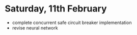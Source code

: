 # Saturday, 11th February

- complete concurrent safe circuit breaker implementation
- revise neural network
